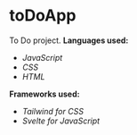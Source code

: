 # toDoApp

To Do project.
**Languages used:**

- _JavaScript_
- _CSS_
- _HTML_

**Frameworks used:**

- _Tailwind for CSS_
- _Svelte for JavaScript_
